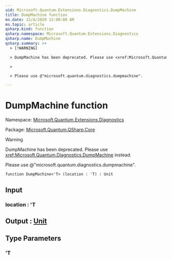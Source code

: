 ```yaml
---
uid: Microsoft.Quantum.Extensions.Diagnostics.DumpMachine
title: DumpMachine function
ms.date: 12/4/2020 12:00:00 AM
ms.topic: article
qsharp.kind: function
qsharp.namespace: Microsoft.Quantum.Extensions.Diagnostics
qsharp.name: DumpMachine
qsharp.summary: >+
  > [!WARNING]

  > DumpMachine has been deprecated. Please use <xref:Microsoft.Quantum.Diagnostics.DumpMachine> instead.

  >

  > Please use @"microsoft.quantum.diagnostics.dumpmachine".

---
```


# DumpMachine function

Namespace: [Microsoft.Quantum.Extensions.Diagnostics](xref:Microsoft.Quantum.Extensions.Diagnostics)

Package: [Microsoft.Quantum.QSharp.Core](https://nuget.org/packages/Microsoft.Quantum.QSharp.Core)


> [!WARNING]
> DumpMachine has been deprecated. Please use <xref:Microsoft.Quantum.Diagnostics.DumpMachine> instead.
>
> Please use @"microsoft.quantum.diagnostics.dumpmachine".



```qsharp
function DumpMachine<'T> (location : 'T) : Unit
```


## Input

### location : 'T





## Output : [Unit](xref:microsoft.quantum.lang-ref.unit)



## Type Parameters

### 'T

